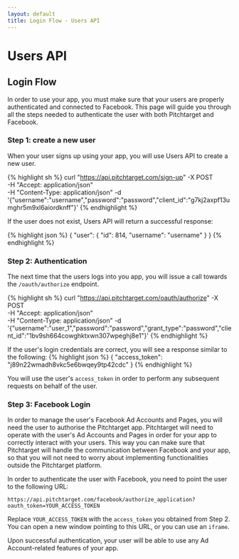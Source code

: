 ```yaml
---
layout: default
title: Login Flow - Users API
---
```


# Users API

## Login Flow
In order to use your app, you must make sure that your users are properly authenticated and connected to Facebook. This page will guide you through all the steps needed to authenticate the user with both Pitchtarget and Facebook.

### Step 1: create a new user
When your user signs up using your app, you will use Users API to create a new user.

{% highlight sh %}
curl "https://api.pitchtarget.com/sign-up" -X POST \
  -H "Accept: application/json" \
  -H "Content-Type: application/json" -d '{"username":"username","password":"password","client_id":"g7kj2axpf13umghr5m9xl6aiordknff"}'
{% endhighlight %}

If the user does not exist, Users API will return a successful response:

{% highlight json %}
{
  "user": {
    "id": 814,
    "username": "username"
  }
}
{% endhighlight %}

### Step 2: Authentication
The next time that the users logs into you app, you will issue a call towards the `/oauth/authorize` endpoint.

{% highlight sh %}
curl "https://api.pitchtarget.com/oauth/authorize" -X POST \
  -H "Accept: application/json" \
  -H "Content-Type: application/json" -d '{"username":"user_1","password":"password","grant_type":"password","client_id":"1bv9sh664cowghktxwn307wpeghj8e1"}'
{% endhighlight %}

If the user's login credentials are correct, you will see a response similar to the following:
{% highlight json %}
{
  "access_token": "j89n22wmadh8vkc5e6bwqey9tp42cdc"
}
{% endhighlight %}

You will use the user's `access_token` in order to perform any subsequent requests on behalf of the user.

### Step 3: Facebook Login
In order to manage the user's Facebook Ad Accounts and Pages, you will need the user to authorise the Pitchtarget app. Pitchtarget will need to operate with the user's Ad Accounts and Pages in order for your app to correctly interact with your users. This way you can make sure that Pitchtarget will handle the communication between Facebook and your app, so that you will not need to worry about implementing functionalities outside the Pitchtarget platform.

In order to authenticate the user with Facebook, you need to point the user to the following URL:

`https://api.pitchtarget.com/facebook/authorize_application?oauth_token=YOUR_ACCESS_TOKEN`

Replace `YOUR_ACCESS_TOKEN` with the `access_token` you obtained from Step 2. You can open a new window pointing to this URL, or you can use an `iframe`.

Upon successful authentication, your user will be able to use any Ad Account-related features of your app.

